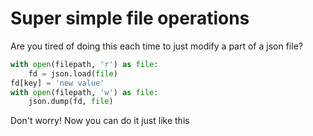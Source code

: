 # Super simple file operations

Are you tired of doing this each time to just modify a part of a json file?
```python
with open(filepath, 'r') as file:
    fd = json.load(file)
fd[key] = 'new value'
with open(filepath, 'w') as file:
    json.dump(fd, file)
```
Don't worry! Now you can do it just like this

